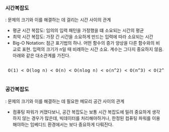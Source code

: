 ### 시간복잡도
: 문제의 크기와 이를 해결하는 데 걸리는 시간 사이의 관계
 - 평균 시간 복잡도: 임의의 입력 패턴을 가정했을 떄 소요되는 시간의 평균
 - 최악 시간 복잡도: 가장 긴 시간을 소요하게 만드는 입력에 따라 소요되는 시간
 - Big-O Notation: 점근 표기법의 하나. 어떤 함수의 증가 양상을 다른 함수와의 비교로 표현. 입력의 크기가 n일 때 비례하는 시간 소요. 계수는 그다지 중요하지 않음.
 아래와 같은 대소관계를 가진다.
 <pre>
 
 O(1) < O(log n) < O(n) < O(nlog n) < o(n^2) < O(n^3) < O(2^n) < O(n!)
 </pre>
 
### 공간복잡도
: 문제의 크기와 이를 해결하는 데 필요한 메모리 공간 사이의 관계
 - 컴퓨팅 파워가 커졌다보니, 공간 복잡도는 보통 시간 복잡도에 밀려 중요하게 생각하지 않는 경우가 많은데, 빅데이터를 처리해야하거나, 한정된 컴퓨팅 파워를 이용해야하는 임베디드 환경에서는 보다 중요하게 다뤄진다.
